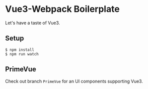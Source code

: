 # Vue3-Webpack Boilerplate
Let's have a taste of Vue3.

## Setup
```
$ npm install
$ npm run watch
```
## PrimeVue
Check out branch `PrimeVue` for an UI components supporting Vue3.
